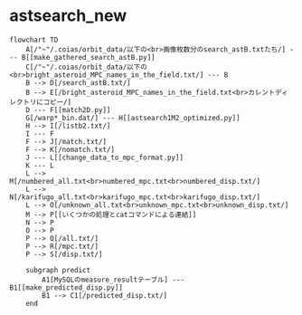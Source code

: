# astsearch_new

```mermaid
flowchart TD
    A[/"~"/.coias/orbit_data/以下の<br>画像枚数分のsearch_astB.txtたち/] --- B[[make_gathered_search_astB.py]]
    C[/"~"/.coias/orbit_data/以下の<br>bright_asteroid_MPC_names_in_the_field.txt/] --- B
    B --> D[/search_astB.txt/]
    B --> E[/bright_asteroid_MPC_names_in_the_field.txt<br>カレントディレクトリにコピー/]
    D --- F[[match2D.py]]
    G[/warp*_bin.dat/] --- H[[astsearch1M2_optimized.py]]
    H --> I[/listb2.txt/]
    I --- F
    F --> J[/match.txt/]
    F --> K[/nomatch.txt/]
    J --- L[[change_data_to_mpc_format.py]]
    K --- L
    L --> M[/numbered_all.txt<br>numbered_mpc.txt<br>numbered_disp.txt/]
    L --> N[/karifugo_all.txt<br>karifugo_mpc.txt<br>karifugo_disp.txt/]
    L --> O[/unknown_all.txt<br>unknown_mpc.txt<br>unknown_disp.txt/]
    M --> P[[いくつかの処理とcatコマンドによる連結]]
    N --> P
    O --> P
    P --> Q[/all.txt/]
    P --> R[/mpc.txt/]
    P --> S[/disp.txt/]

    subgraph predict
        A1[MySQLのmeasure_resultテーブル] --- B1[[make_predicted_disp.py]]
        B1 --> C1[/predicted_disp.txt/]
    end
``````

<!--
    click B "https://github.com/COIAS-program/COIAS_program_github/blob/main/src5_astsearch_new/make_gathered_search_astB.py"
    click F "https://github.com/COIAS-program/COIAS_program_github/blob/main/src5_astsearch_new/match2D.py"
    click H "https://github.com/COIAS-program/COIAS_program_github/blob/main/src5_astsearch_new/astsearch1M2_optimized.py"
    click L "https://github.com/COIAS-program/COIAS_program_github/blob/main/src5_astsearch_new/change_data_to_mpc_format.py"
    click B1 "https://github.com/COIAS-program/COIAS_program_github/blob/main/src5_astsearch_new/make_predicted_disp.py"
    
    click A "https://github.com/COIAS-program/COIAS_program_github/blob/main/flowcharts/sample3/search_astB.txt"
    click C "https://github.com/COIAS-program/COIAS_program_github/blob/main/flowcharts/sample2/bright_asteroid_MPC_names_in_the_field.txt"
    click D "https://github.com/COIAS-program/COIAS_program_github/blob/main/flowcharts/sample4/search_astB.txt"
    click G "https://github.com/COIAS-program/COIAS_program_github/blob/main/flowcharts/sample1/warp01_bin.dat"
    click I "https://github.com/COIAS-program/COIAS_program_github/blob/main/flowcharts/sample4/listb2.txt"
    click J "https://github.com/COIAS-program/COIAS_program_github/blob/main/flowcharts/sample4/match.txt"
    click K "https://github.com/COIAS-program/COIAS_program_github/blob/main/flowcharts/sample4/nomatch.txt"
    click M "https://github.com/COIAS-program/COIAS_program_github/blob/main/flowcharts/sample4/numbered_all_mpc_disp.txt"
    click N "https://github.com/COIAS-program/COIAS_program_github/blob/main/flowcharts/sample4/karifugo_all_mpc_disp.txt"
    click O "https://github.com/COIAS-program/COIAS_program_github/blob/main/flowcharts/sample4/unknown_all_mpc_disp.txt"
    click Q "https://github.com/COIAS-program/COIAS_program_github/blob/main/flowcharts/sample4/all.txt"
    click R "https://github.com/COIAS-program/COIAS_program_github/blob/main/flowcharts/sample4/mpc.txt"
    click S "https://github.com/COIAS-program/COIAS_program_github/blob/main/flowcharts/sample4/disp.txt"
    click A1 "https://github.com/COIAS-program/COIAS_program_github/blob/main/flowcharts/sample7/coefficients_for_predict.txt"
    click C1 "https://github.com/COIAS-program/COIAS_program_github/blob/main/flowcharts/sample4/predicted_disp.txt"
-->